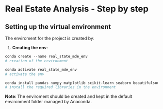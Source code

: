 # Real Estate Analysis - Step by step

## Setting up the virtual environment

The enviroment for the project is created by:

1. **Creating the env**:

```python
conda create --name real_state_mde_env
# creation of the environment
```

```python
conda activate real_state_mde_env
# activate the env
```

```python
conda install pandas numpy matplotlib scikit-learn seaborn beautifulsoup4 selenium
# install the required libraries in the environment
```

**Note**: The enviroment should be created and kept in the default environment
folder managed by Anaconda.

